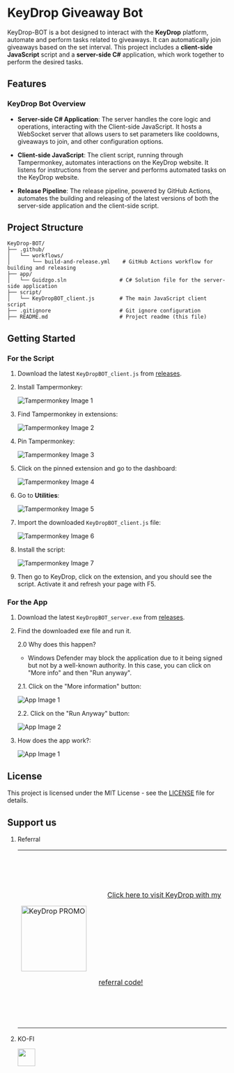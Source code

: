 # KeyDrop Giveaway Bot

KeyDrop-BOT is a bot designed to interact with the **KeyDrop** platform, automate and perform tasks related to giveaways. It can automatically join giveaways based on the set interval. This project includes a **client-side JavaScript** script and a **server-side C#** application, which work together to perform the desired tasks.

## Features

### KeyDrop Bot Overview

- **Server-side C# Application**: 
  The server handles the core logic and operations, interacting with the Client-side JavaScript. It hosts a WebSocket server that allows users to set parameters like cooldowns, giveaways to join, and other configuration options.

- **Client-side JavaScript**: 
  The client script, running through Tampermonkey, automates interactions on the KeyDrop website. It listens for instructions from the server and performs automated tasks on the KeyDrop website.

- **Release Pipeline**: 
  The release pipeline, powered by GitHub Actions, automates the building and releasing of the latest versions of both the server-side application and the client-side script.

## Project Structure

```
KeyDrop-BOT/
├── .github/
│   └── workflows/
│       └── build-and-release.yml    # GitHub Actions workflow for building and releasing
├── app/
│   └── Guidzgo.sln                 # C# Solution file for the server-side application
├── script/
│   └── KeyDropBOT_client.js        # The main JavaScript client script
├── .gitignore                      # Git ignore configuration
├── README.md                       # Project readme (this file)
```

## Getting Started

### For the Script

1. Download the latest `KeyDropBOT_client.js` from [releases](https://github.com/mrFavoslav/KeyDrop-BOT/releases).

2. Install Tampermonkey:

   ![Tampermonkey Image 1](https://api.favoslav.cz/v1/assets/keydropbot/monkey/1.png)

3. Find Tampermonkey in extensions:

   ![Tampermonkey Image 2](https://api.favoslav.cz/v1/assets/keydropbot/monkey/2.png)

4. Pin Tampermonkey:

   ![Tampermonkey Image 3](https://api.favoslav.cz/v1/assets/keydropbot/monkey/3.png)

5. Click on the pinned extension and go to the dashboard:

   ![Tampermonkey Image 4](https://api.favoslav.cz/v1/assets/keydropbot/monkey/4.png)

6. Go to **Utilities**:

   ![Tampermonkey Image 5](https://api.favoslav.cz/v1/assets/keydropbot/monkey/5.png)

7. Import the downloaded `KeyDropBOT_client.js` file:

   ![Tampermonkey Image 6](https://api.favoslav.cz/v1/assets/keydropbot/monkey/6.png)

8. Install the script:

   ![Tampermonkey Image 7](https://api.favoslav.cz/v1/assets/keydropbot/monkey/7.png)

9. Then go to KeyDrop, click on the extension, and you should see the script. Activate it and refresh your page with F5.

### For the App

1. Download the latest `KeyDropBOT_server.exe` from [releases](https://github.com/mrFavoslav/KeyDrop-BOT/releases).

2. Find the downloaded exe file and run it.

   2.0 Why does this happen?
   
   - Windows Defender may block the application due to it being signed but not by a well-known authority. In this case, you can click on "More info" and then "Run anyway".

   2.1. Click on the "More information" button:  
   
      ![App Image 1](https://api.favoslav.cz/v1/assets/keydropbot/app/1.png)

   2.2. Click on the "Run Anyway" button:  
   
      ![App Image 2](https://api.favoslav.cz/v1/assets/keydropbot/app/2.png)

5. How does the app work?:

   ![App Image 1](https://api.favoslav.cz/v1/assets/keydropbot/app/3.png)

## License

This project is licensed under the MIT License - see the [LICENSE](LICENSE) file for details.

## Support us

1. Referral

    <table>
      <tr>
        <td>
          <a href="https://key-drop.com/?code=FVSLV_">
            <img src="https://api.favoslav.cz/v1/assets/keydropbot/banner/1.png" alt="KeyDrop PROMO" width="150">
          </a>
        </td>
        <td style="vertical-align: middle; padding-left: 20px;">
            <a href="https://key-drop.com/?code=FVSLV_" style="margin-left: 20px; line-height: 200px;">
                Click here to visit KeyDrop with my referral code!
            </a>
        </td>
      </tr>
    </table>

2. KO-FI
   
    <a href="https://ko-fi.com/Y8Y7MIGB1"><img src="https://storage.ko-fi.com/cdn/kofi3.png?v=3" height="40" ></a>
